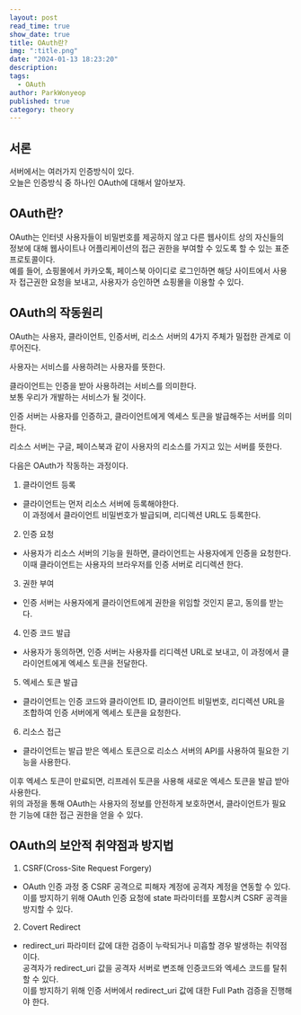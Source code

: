 ```yaml
---
layout: post
read_time: true
show_date: true
title: OAuth란?
img: ":title.png"
date: "2024-01-13 18:23:20"
description: 
tags:
  - OAuth
author: ParkWonyeop
published: true
category: theory
---
```

## 서론

서버에서는 여러가지 인증방식이 있다.  
오늘은 인증방식 중 하나인 OAuth에 대해서 알아보자.  

## OAuth란?

OAuth는 인터넷 사용자들이 비밀번호를 제공하지 않고 다른 웹사이트 상의 자신들의 정보에 대해 웹사이트나 어플리케이션의 접근 권한을 부여할 수 있도록 할 수 있는 표준 프로토콜이다.  
예를 들어, 쇼핑몰에서 카카오톡, 페이스북 아이디로 로그인하면 해당 사이트에서 사용자 접근권한 요청을 보내고, 사용자가 승인하면 쇼핑몰을 이용할 수 있다.  

## OAuth의 작동원리

OAuth는 사용자, 클라이언트, 인증서버, 리소스 서버의 4가지 주체가 밀접한 관계로 이루어진다.  

사용자는 서비스를 사용하려는 사용자를 뜻한다.  
  
클라이언트는 인증을 받아 사용하려는 서비스를 의미한다.  
보통 우리가 개발하는 서비스가 될 것이다.  
  
인증 서버는 사용자를 인증하고, 클라이언트에게 엑세스 토큰을 발급해주는 서버를 의미한다.  
  
리소스 서버는 구글, 페이스북과 같이 사용자의 리소스를 가지고 있는 서버를 뜻한다.  
  
다음은 OAuth가 작동하는 과정이다.  
  
1. 클라이언트 등록  
- 클라이언트는 먼저 리소스 서버에 등록해야한다.  
이 과정에서 클라이언트 비밀번호가 발급되며, 리디렉션 URL도 등록한다.  
  
2. 인증 요청  
- 사용자가 리소스 서버의 기능을 원하면, 클라이언트는 사용자에게 인증을 요청한다.  
이때 클라이언트는 사용자의 브라우저를 인증 서버로 리디렉션 한다.  
  
3. 권한 부여  
- 인증 서버는 사용자에게 클라이언트에게 권한을 위임할 것인지 묻고, 동의를 받는다.  
  
4. 인증 코드 발급  
- 사용자가 동의하면, 인증 서버는 사용자를 리디렉션 URL로 보내고, 이 과정에서 클라이언트에게 엑세스 토큰을 전달한다.  
  
5. 엑세스 토큰 발급  
- 클라이언트는 인증 코드와 클라이언트 ID, 클라이언트 비밀번호, 리디렉션 URL을 조합하여 인증 서버에게 엑세스 토큰을 요청한다.  
  
6. 리소스 접근  
- 클라이언트는 발급 받은 엑세스 토큰으로 리소스 서버의 API를 사용하여 필요한 기능을 사용한다.  
  
이후 엑세스 토큰이 만료되면, 리프레쉬 토큰을 사용해 새로운 엑세스 토큰을 발급 받아 사용한다.  
위의 과정을 통해 OAuth는 사용자의 정보를 안전하게 보호하면서, 클라이언트가 필요한 기능에 대한 접근 권한을 얻을 수 있다.  

## OAuth의 보안적 취약점과 방지법

1. CSRF(Cross-Site Request Forgery)  
- OAuth 인증 과정 중 CSRF 공격으로 피해자 계정에 공격자 계정을 연동할 수 있다.  
이를 방지하기 위해 OAuth 인증 요청에 state 파라미터를 포함시켜 CSRF 공격을 방지할 수 있다.  

2. Covert Redirect  
- redirect_uri 파라미터 값에 대한 검증이 누락되거나 미흡할 경우 발생하는 취약점이다.  
공격자가 redirect_uri 값을 공격자 서버로 변조해 인증코드와 엑세스 코드를 탈취할 수 있다.  
이를 방지하기 위해 인증 서버에서 redirect_uri 값에 대한 Full Path 검증을 진행해야 한다.  